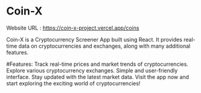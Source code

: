 # Coin-X 

Website URL :  https://coin-x-project.vercel.app/coins

Coin-X is a Cryptocurrency Screener App built using React.
It provides real-time data on cryptocurrencies and exchanges, along with many additional features.

#Features:
Track real-time prices and market trends of cryptocurrencies.
Explore various cryptocurrency exchanges.
Simple and user-friendly interface.
Stay updated with the latest market data.
Visit the app now and start exploring the exciting world of cryptocurrencies!








